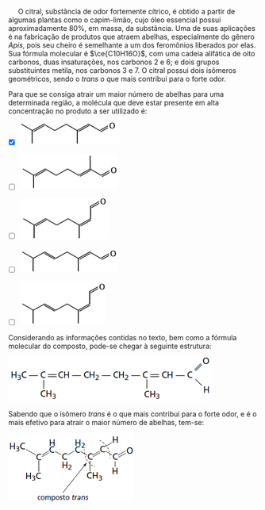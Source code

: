 

     O citral, substância de odor fortemente cítrico, é obtido a partir de algumas plantas como o capim-limão, cujo óleo essencial possui aproximadamente 80%, em massa, da substância. Uma de suas aplicações é na fabricação de produtos que atraem abelhas, especialmente do gênero *Apis*, pois seu cheiro é semelhante a um dos feromônios liberados por elas. Sua fórmula molecular é $\ce{C10H16O}$, com uma cadeia alifática de oito carbonos, duas insaturações, nos carbonos 2 e 6; e dois grupos substituintes metila, nos carbonos 3 e 7. O citral possui dois isômeros geométricos, sendo o *trans* o que mais contribui para o forte odor.

Para que se consiga atrair um maior número de abelhas para uma determinada região, a molécula que deve estar presente em alta concentração no produto a ser utilizado é:



- [x] ![](4b0e44df-6317-1069-c955-3804117ab106.png)
- [ ] ![](c4d60cf6-19b0-b05d-b08c-785f10a32f1c.png)
- [ ] ![](446f1fb5-a4ab-1a7a-4708-de30f51221f0.png)
- [ ] ![](1dfa0392-7718-7e8b-00fe-c0c63aa5930e.png)
- [ ] ![](e933204a-bf36-d360-7c2f-26a11eb97540.png)


Considerando as informações contidas no texto, bem como a fórmula molecular do composto, pode-se chegar à seguinte estrutura:

![](f75644ec-7d70-9ac9-a261-555010a105d1.png)

Sabendo que o isômero *trans* é o que mais contribui para o forte odor, e é o mais efetivo para atrair o maior número de abelhas, tem-se:

![](849a1ee9-c932-1b68-d4d3-8740833a706b.png)

        